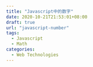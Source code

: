 ```yaml
---
title: "Javascript中的数字"
date: 2020-10-21T21:53:01+08:00
draft: true
url: "javascript-number"
tags:
  - Javascript
  - Math
categories:
  - Web Technologies
---
```


